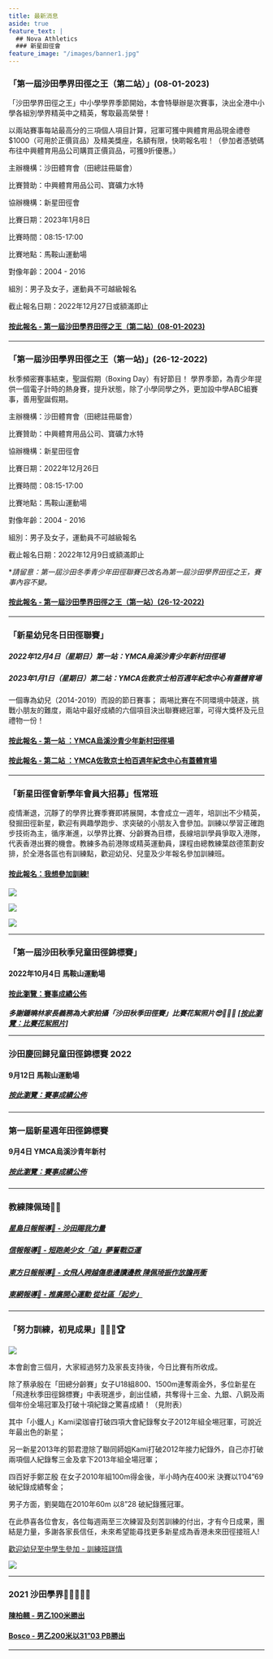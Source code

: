 ```yaml
---
title: 最新消息
aside: true
feature_text: |
  ## Nova Athletics
  ### 新星田徑會
feature_image: "/images/banner1.jpg"
---
```

### 「第一屆沙田學界田徑之王（第二站）」(08-01-2023)

「沙田學界田徑之王」中小學學界季節開始，本會特舉辦是次賽事，決出全港中小學各組別學界精英中之精英，奪取最高榮譽！

以兩站賽事每站最高分的三項個人項目計算，冠軍可獲中興體育用品現金禮卷$1000（可用於正價貨品）及精美獎座，名額有限，快啲報名啦！（參加者憑號碼布往中興體育用品公司購買正價貨品，可獲9折優惠。）

主辦機構：沙田體育會（田總註冊屬會）

比賽贊助：中興體育用品公司、寶礦力水特 

協辦機構：新星田徑會

比賽日期：2023年1月8日

比賽時間：08:15-17:00 

比賽地點：馬鞍山運動場

對像年齡：2004 - 2016 

組別：男子及女子，運動員不可越級報名

截止報名日期：2022年12月27日或額滿即止
 
#### [按此報名 - 第一屆沙田學界田徑之王（第二站）(08-01-2023)](https://zfrmz.com/M9I8jz1Kq0DvKMs8Tg8h)

---------------------------------------------------------------------------------------
### 「第一屆沙田學界田徑之王（第一站)」(26-12-2022)

秋季頻密賽事結束，聖誕假期（Boxing Day）有好節目！
學界季節，為青少年提供一個電子計時的熱身賽，提升狀態，除了小學同學之外，更加設中學ABC組賽事，善用聖誕假期。

主辦機構：沙田體育會（田總註冊屬會）

比賽贊助：中興體育用品公司、寶礦力水特
 
協辦機構：新星田徑會
 
比賽日期：2022年12月26日
 
比賽時間：08:15-17:00 
 
比賽地點：馬鞍山運動場

對像年齡：2004 - 2016 
 
組別：男子及女子，運動員不可越級報名

截止報名日期：2022年12月9日或額滿即止
 
**請留意：第一屆沙田冬季青少年田徑聯賽已改名為第一屆沙田學界田徑之王，賽事內容不變。*

#### [按此報名 - 第一屆沙田學界田徑之王（第一站）(26-12-2022)](https://forms.zohopublic.com/hknovasports852/form/261220222/formperma/TJmsLORweYEdpbHrhI7IUgbJU4KXjJm01WS91BCaNBg)

---------------------------------------------------------------------------------------
### 「新星幼兒冬日田徑聯賽」

##### 2022年12月4日（星期日）第一站：YMCA烏溪沙青少年新村田徑場 

##### 2023年1月1日（星期日）第二站：YMCA佐敦京士柏百週年紀念中心有蓋體育場 

一個專為幼兒（2014-2019）而設的節日賽事；
兩埸比賽在不同環境中競遂，挑戰小朋友的難度，兩站中最好成績的六個項目決出聯賽總冠軍，可得大獎杯及元旦禮物一份！



#### [按此報名 - 第一站 ：YMCA烏溪沙青少年新村田徑場](https://forms.zohopublic.com/hknovasports852/form/Untitled4/formperma/zf_N1ssD3muUoq9Rdt9OOEzyt-eci93N47Z4zPm2rsQ)

#### [按此報名 - 第二站 ：YMCA佐敦京士柏百週年紀念中心有蓋體育場](https://forms.zohopublic.com/hknovasports852/form/01012023/formperma/4qktWHKGMCEqJMacT0-_o9Fz2V3xBxh0kifxotZxAZo)
---------------------------------------------------------------------------------------
### 「新星田徑會新學年會員大招募」恆常班

疫情漸退，沉靜了的學界比賽季賽即將展開，本會成立一週年，培訓出不少精英，發掘田徑新星，歡迎有興趣學跑步、求突破的小朋友入會參加。訓練以學習正確跑步技術為主，循序漸進，以學界比賽、分齡賽為目標，長線培訓學員爭取入港隊，代表香港出賽的機會。教練多為前港隊或精英運動員，課程由總教練葉啟德策劃安排，於全港各區也有訓練點，歡迎幼兒、兒童及少年報名參加訓練班。

#### [按此報名：我想參加訓練!](https://docs.google.com/forms/d/e/1FAIpQLSc0tj2-QdYfK6X0CYiP3YE_-hFovM_tXoF4Q6bDWyMzEmNgsg/viewform)

![](images/p1.png)

![](/images/p.2.png)

![](/images/3.png)

---------------------------------------------------------------------------------------
### 「第一屆沙田秋季兒童田徑錦標賽」

#### 2022年10月4日 馬鞍山運動場

#### [按此瀏覽：賽事成績公佈](https://drive.google.com/drive/folders/109yS_JjKuu_EWDsWp9hrmWNBKq3YkKvu?usp=sharing)

***多謝鍾曉林家長義務為大家拍攝「沙田秋季田徑賽」比賽花絮照片😎👏👏👏 
[[按此瀏覽：比賽花絮照片]](https://mega.nz/folder/QQAQxJzT#BOKxEnrWBFlq_GYfr4yzBQ)***

---------------------------------------------------------------------------------------
### 沙田慶回歸兒童田徑錦標賽 2022 

#### 9月12日 馬鞍山運動場
 
##### [按此瀏覽：賽事成績公佈](https://drive.google.com/drive/folders/1tWt3CMyD3c5Cpo3XLheEt82CZLyWAvjI?usp=sharing)

---------------------------------------------------------------------------------------
### 第一屆新星週年田徑錦標賽

#### 9月4日 YMCA烏溪沙青年新村 

##### [按此瀏覽：賽事成績公佈](https://drive.google.com/drive/folders/1sS6c8Ys7cMlyjmcAQiND05GWLFbpuxYI?usp=sharing)

---------------------------------------------------------------------------------------

### 教練陳佩琦👩🏽

##### [星島日報報導📰 - 沙田賜我力量](https://drive.google.com/drive/folders/1ngK58f050uDZj7RgVmokHQQTiDBm-nfP?usp=sharing)

##### [信報報導📰 - 短跑美少女「追」夢誓戰亞運](https://drive.google.com/file/d/1NgN3GuMWmGJVSenFJypOgL8vqFuxYApv/view?usp=sharing)

##### [東方日報報導📰 - 女飛人跨越傷患邊讀邊教 陳佩琦振作放膽再衝](https://orientaldaily.on.cc/content/%E9%AB%94%E8%82%B2/odn-20211126-1126_00286_041/%E5%A5%B3%E9%A3%9B%E4%BA%BA%E8%B7%A8%E8%B6%8A%E5%82%B7%E6%82%A3%E9%82%8A%E8%AE%80%E9%82%8A%E6%95%99-%E9%99%B3%E4%BD%A9%E7%90%A6%E6%8C%AF%E4%BD%9C%E6%94%BE%E8%86%BD%E5%86%8D%E8%A1%9D?fbclid=IwAR3tCLKgaWevelE1CkNDt35_h4jvjbahZq-6KdIOuqoGGtac--nebOFVOoU)

##### [東網報導📰 - 推廣開心運動 從社區「起步」](https://hk.on.cc/onad/bkn/cnt/ad/20211115/ad-20211115150906775-1115_21011_001.html)

---------------------------------------------------------------------------------------

### 「努力訓練，初見成果」💪🏻🎉🏆

![](/images/Athletes.jpg)

本會創會三個月，大家經過努力及家長支持後，今日比賽有所收成。

除了蔡承殷在「田總分齡賽」女子U18組800、1500m連奪兩金外，多位新星在「飛達秋季田徑錦標賽」中表現進步，創出佳績，共奪得十三金、九銀、八銅及兩個年份全場冠軍及打破十項紀錄之驚喜成績！（見附表）

其中「小鐵人」Kami梁珈睿打破四項大會紀錄奪女子2012年組全埸冠軍，可說近年最出色的新星；

另一新星2013年的郭君澄除了聯同師姐Kami打破2012年接力紀錄外，自己亦打破兩項個人紀錄奪三金及拿下2013年組全場冠軍；

四百好手鄭芷殷 在女子2010年組100m得金後，半小時內在400米 決賽以1’04”69破紀錄成績奪金；

男子方面，劉昊臨在2010年60m 以8”28 破紀錄獲冠軍。

在此恭喜各位會友，各位每週兩至三次練習及刻苦訓練的付出，才有今日成果，團結是力量，多謝各家長信任，未來希望能尋找更多新星成為香港未來田徑接班人!

[歡迎幼兒至中學生參加 - 訓練班詳情](https://docs.google.com/forms/d/e/1FAIpQLSc0tj2-QdYfK6X0CYiP3YE_-hFovM_tXoF4Q6bDWyMzEmNgsg/viewform)

![](/images/新星訓練_初見成果.jpg)

---------------------------------------------------------------------------------------

### 2021 沙田學界🏃🏻‍♀️🏃🏻

#### [陳柏翹 - 男乙100米勝出](https://drive.google.com/file/d/1YMheR5loAjQaXWFzcw5uuEgBzbf1P9QC/view?usp=sharing) 

#### [Bosco - 男乙200米以31”03 PB勝出](https://drive.google.com/file/d/1BrIfrZuCVbG_EmYVWTK_PSifCoOq3q4B/view?usp=sharing)

---------------------------------------------------------------------------------------
